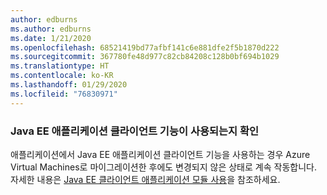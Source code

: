 ```yaml
---
author: edburns
ms.author: edburns
ms.date: 1/21/2020
ms.openlocfilehash: 68521419bd77afbf141c6e881dfe2f5b1870d222
ms.sourcegitcommit: 367780fe48d977c82cb84208c128b0bf694b1029
ms.translationtype: HT
ms.contentlocale: ko-KR
ms.lasthandoff: 01/29/2020
ms.locfileid: "76830971"
---
```

### <a name="determine-whether-the-java-ee-application-client-feature-is-used"></a>Java EE 애플리케이션 클라이언트 기능이 사용되는지 확인

애플리케이션에서 Java EE 애플리케이션 클라이언트 기능을 사용하는 경우 Azure Virtual Machines로 마이그레이션한 후에도 변경되지 않은 상태로 계속 작동합니다. 자세한 내용은 [Java EE 클라이언트 애플리케이션 모듈 사용](https://docs.oracle.com/en/middleware/fusion-middleware/weblogic-server/12.2.1.4/saclt/modules.html)을 참조하세요.
